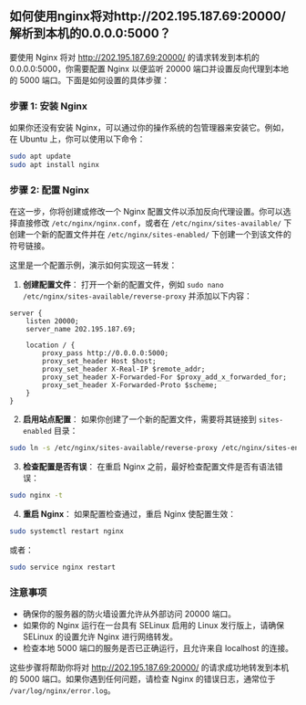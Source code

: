 ## 如何使用nginx将对http://202.195.187.69:20000/解析到本机的0.0.0.0:5000？

要使用 Nginx 将对 http://202.195.187.69:20000/ 的请求转发到本机的 0.0.0.0:5000，你需要配置 Nginx 以便监听 20000 端口并设置反向代理到本地的 5000 端口。下面是如何设置的具体步骤：

### 步骤 1: 安装 Nginx
如果你还没有安装 Nginx，可以通过你的操作系统的包管理器来安装它。例如，在 Ubuntu 上，你可以使用以下命令：

```bash
sudo apt update
sudo apt install nginx
```

### 步骤 2: 配置 Nginx
在这一步，你将创建或修改一个 Nginx 配置文件以添加反向代理设置。你可以选择直接修改 `/etc/nginx/nginx.conf`，或者在 `/etc/nginx/sites-available/` 下创建一个新的配置文件并在 `/etc/nginx/sites-enabled/` 下创建一个到该文件的符号链接。

这里是一个配置示例，演示如何实现这一转发：

1. **创建配置文件**：
   打开一个新的配置文件，例如 `sudo nano /etc/nginx/sites-available/reverse-proxy` 并添加以下内容：

```nginx
server {
    listen 20000;
    server_name 202.195.187.69;

    location / {
        proxy_pass http://0.0.0.0:5000;
        proxy_set_header Host $host;
        proxy_set_header X-Real-IP $remote_addr;
        proxy_set_header X-Forwarded-For $proxy_add_x_forwarded_for;
        proxy_set_header X-Forwarded-Proto $scheme;
    }
}
```

2. **启用站点配置**：
   如果你创建了一个新的配置文件，需要将其链接到 `sites-enabled` 目录：

```bash
sudo ln -s /etc/nginx/sites-available/reverse-proxy /etc/nginx/sites-enabled/
```

3. **检查配置是否有误**：
   在重启 Nginx 之前，最好检查配置文件是否有语法错误：

```bash
sudo nginx -t
```

4. **重启 Nginx**：
   如果配置检查通过，重启 Nginx 使配置生效：

```bash
sudo systemctl restart nginx
```
或者：
```bash
sudo service nginx restart
```

### 注意事项

- 确保你的服务器的防火墙设置允许从外部访问 20000 端口。
- 如果你的 Nginx 运行在一台具有 SELinux 启用的 Linux 发行版上，请确保 SELinux 的设置允许 Nginx 进行网络转发。
- 检查本地 5000 端口的服务是否已正确运行，且允许来自 localhost 的连接。

这些步骤将帮助你将对 http://202.195.187.69:20000/ 的请求成功地转发到本机的 5000 端口。如果你遇到任何问题，请检查 Nginx 的错误日志，通常位于 `/var/log/nginx/error.log`。